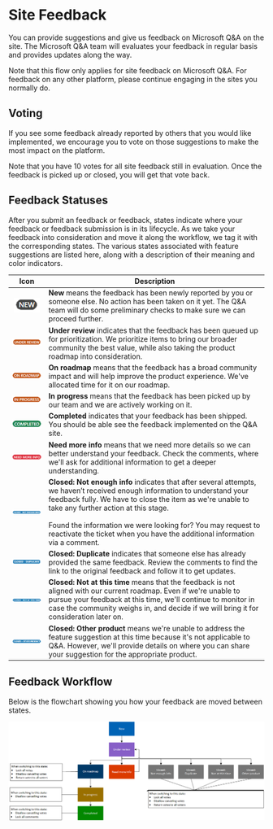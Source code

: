 # Site Feedback

You can provide suggestions and give us feedback on Microsoft Q&A on the site. The Microsoft Q&A team will evaluates your feedback in regular basis and provides updates along the way.

Note that this flow only applies for site feedback on Microsoft Q&A. For feedback on any other platform, please continue engaging in the sites you normally do.

## Voting

If you see some feedback already reported by others that you would like implemented, we encourage you to vote on those suggestions to make the most impact on the platform.

Note that you have 10 votes for all site feedback still in evaluation. Once the feedback is picked up or closed, you will get that vote back.

## Feedback Statuses

After you submit an feedback or feedback, states indicate where your feedback or feedback submission is in its lifecycle. As we take your feedback into consideration and move it along the workflow, we tag it with the corresponding states. The various states associated with feature suggestions are listed here, along with a description of their meaning and color indicators.

| Icon  | Description |
| :---------------:  | ----  |
| ![new feedback icon](media/qna-feedback-new.png) | **New** means the feedback has been newly reported by you or someone else. No action has been taken on it yet. The Q&A team will do some preliminary checks to make sure we can proceed further.  |
| ![under review feedback icon](media/qna-feedback-underreview.png) | **Under review** indicates that the feedback has been queued up for prioritization. We prioritize items to bring our broader community the best value, while also taking the product roadmap into consideration.  |
| ![on roadmap feedback icon](media/qna-feedback-onroadmap.png) | **On roadmap** means that the  feedback has a broad community impact and will help improve the product experience. We've allocated time for it on our roadmap. |
| ![in progress feedback icon](media/qna-feedback-InProgress.png) | **In progress** means that the feedback has been picked up by our team and we are actively working on it. |
| ![completed feedback icon](media/qna-feedback-completed.png)  | **Completed** indicates that your feedback has been shipped. You should be able see the feedback implemented on the Q&A site. |
|![need more info feedback icon](media/qna-feedback-needmoreinfo.png) | **Need more info** means that we need more details so we can better understand your feedback. Check the comments, where we'll ask for additional information to get a deeper understanding.  |
| ![closed-not enough info feedback icon](media/qna-feedback-closed-notenoughinfo.png) | **Closed: Not enough info** indicates that after several attempts, we haven’t received enough information to understand your feedback fully. We have to close the item as we're unable to take any further action at this stage.<br/><br/>Found the information we were looking for? You may request to reactivate the ticket when you have the additional information via a comment. |
| ![closed-duplicate feedback icon](media/qna-feedback-closed-duplicate.png)  | **Closed: Duplicate** indicates that someone else has already provided the same feedback. Review the comments to find the link to the original feedback and follow it to get updates.   |
| ![closed-not at this time feedback icon](media/qna-feedback-closed-notatthistime.png)  | **Closed: Not at this time** means that the feedback is not aligned with our current roadmap. Even if we're unable to pursue your feedback at this time, we'll continue to monitor in case the community weighs in, and decide if we will bring it for consideration later on. |
| ![closed-other product feedback icon](media/qna-feedback-closed-otherproduct.png)  | **Closed: Other product** means we're unable to address the feature suggestion at this time because it's not applicable to Q&A. However, we'll provide details on where you can share your suggestion for the appropriate product. |

## Feedback Workflow

Below is the flowchart showing you how your feedback are moved between states.

![feedback status workflow icon](media/qna-feedback-workflow.png)
